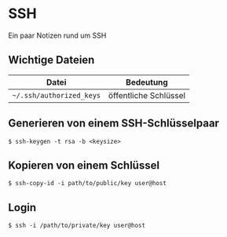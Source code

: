 # SSH
Ein paar Notizen rund um SSH

## Wichtige Dateien
| Datei | Bedeutung |
| --- | ---|
| `~/.ssh/authorized_keys` | öffentliche Schlüssel |

## Generieren von einem SSH-Schlüsselpaar
```
$ ssh-keygen -t rsa -b <keysize>
```

## Kopieren von einem Schlüssel
```
$ ssh-copy-id -i path/to/public/key user@host
```

## Login
```
$ ssh -i /path/to/private/key user@host
```
